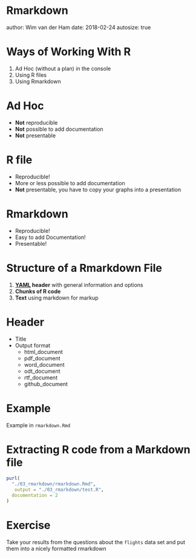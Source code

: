 

Rmarkdown
========================================================
author: Wim van der Ham
date: 2018-02-24
autosize: true

Ways of Working With R
========================================================

1. Ad Hoc (without a plan) in the console
1. Using R files
1. Using Rmarkdown

Ad Hoc
========================================================

- **Not** reproducible
- **Not** possible to add documentation
- **Not** presentable

R file
========================================================

- Reproducible!
- More or less possible to add documentation
- **Not** presentable, you have to copy your graphs into a presentation

Rmarkdown
========================================================

- Reproducible!
- Easy to add Documentation!
- Presentable!

Structure of a Rmarkdown File
========================================================

1. **[YAML](http://yaml.org/) header** with general information and options
2. **Chunks of R code**
3. **Text** using markdown for markup

Header
========================================================

- Title
- Output format
  - html_document
  - pdf_document
  - word_document
  - odt_document
  - rtf_document
  - github_document

Example
========================================================

Example in `rmarkdown.Rmd`

Extracting R code from a Markdown file
========================================================


```r
purl(
  "./03_rmarkdown/rmarkdown.Rmd", 
   output = "./03_rmarkdown/test.R", 
  documentation = 2
)
```

Exercise
========================================================

Take your results from the questions about the `flights` data set and put them into a nicely formatted rmarkdown
